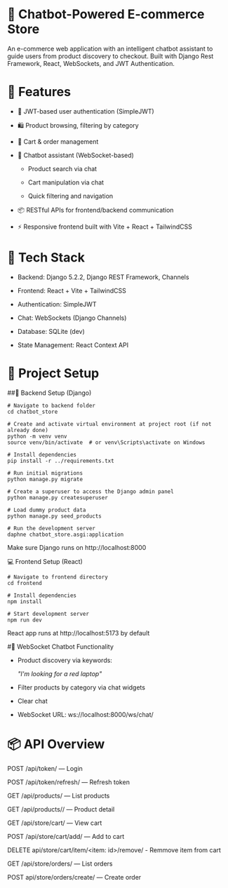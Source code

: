 # 🛒 Chatbot-Powered E-commerce Store
An e-commerce web application with an intelligent chatbot assistant to guide users from product discovery to checkout. Built with Django Rest Framework, React, WebSockets, and JWT Authentication.

# 📌 Features
- 🔐 JWT-based user authentication (SimpleJWT)

- 🛍 Product browsing, filtering by category

- 🧺 Cart & order management

- 🤖 Chatbot assistant (WebSocket-based)

   - Product search via chat

  - Cart manipulation via chat

  - Quick filtering and navigation

- 📦 RESTful APIs for frontend/backend communication

- ⚡️ Responsive frontend built with Vite + React + TailwindCSS

# 🧠 Tech Stack
- Backend: Django 5.2.2, Django REST Framework, Channels

- Frontend: React + Vite + TailwindCSS

- Authentication: SimpleJWT

- Chat: WebSockets (Django Channels)

- Database: SQLite (dev) 

- State Management: React Context API

# 🚀 Project Setup
##🔧 Backend Setup (Django)
```
# Navigate to backend folder
cd chatbot_store

# Create and activate virtual environment at project root (if not already done)
python -m venv venv
source venv/bin/activate  # or venv\Scripts\activate on Windows

# Install dependencies
pip install -r ../requirements.txt

# Run initial migrations
python manage.py migrate

# Create a superuser to access the Django admin panel
python manage.py createsuperuser

# Load dummy product data 
python manage.py seed_products

# Run the development server
daphne chatbot_store.asgi:application
```
Make sure Django runs on http://localhost:8000

💻 Frontend Setup (React)
```
# Navigate to frontend directory
cd frontend

# Install dependencies
npm install

# Start development server
npm run dev
```
React app runs at http://localhost:5173 by default


#💬 WebSocket Chatbot Functionality
- Product discovery via keywords:

   *"I'm looking for a red laptop"*

- Filter products by category via chat widgets

- Clear chat 

- WebSocket URL: ws://localhost:8000/ws/chat/


# 📦 API Overview
POST /api/token/ — Login

POST /api/token/refresh/ — Refresh token

GET /api/products/ — List products

GET /api/products/<id>/ — Product detail

GET /api/store/cart/ — View cart

POST /api/store/cart/add/ — Add to cart

DELETE api/store/cart/item/<item: id>/remove/ - Remmove item from cart

GET /api/store/orders/ — List orders

POST api/store/orders/create/ — Create order



